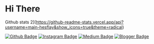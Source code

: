 # Hi There 

<!--
**main-hesflay/about-me is a _specical_ repository bacause its `README.md` (this file) appers you on your GitHub Profile**

Here are some ideas to get you started:

-
-
-
-







-->

Github stats 2](https://github-readme-stats.vercel.app/api?username=main-hesflay&show_icons=true&theme=radical)


[![Github Badge](https://img.shields.io/badge/-Github-000?style=quare&labelColor=000&logo=Github&logoColor=white&link=link)](link) 
[![Instagram Badge](https://img.shields.io/badge/-Instagram-C13584?style=flat-quare&labelColor=C13584&logo=instagram&logoColor=white&link=link)](link) 
[![Medium Badge](https://img.shields.io/badge/-Medium-757575?style=flat-quare&labelColor=757575&logo=Medium&logoColor=white&link=link)](link) 
[![Blogger Badge](https://img.shields.io/badge/-Blogger-FF9800?style=flat-quare&labelColor=FF9800&logo=Blogger&logoColor=white&link=link)](link)
